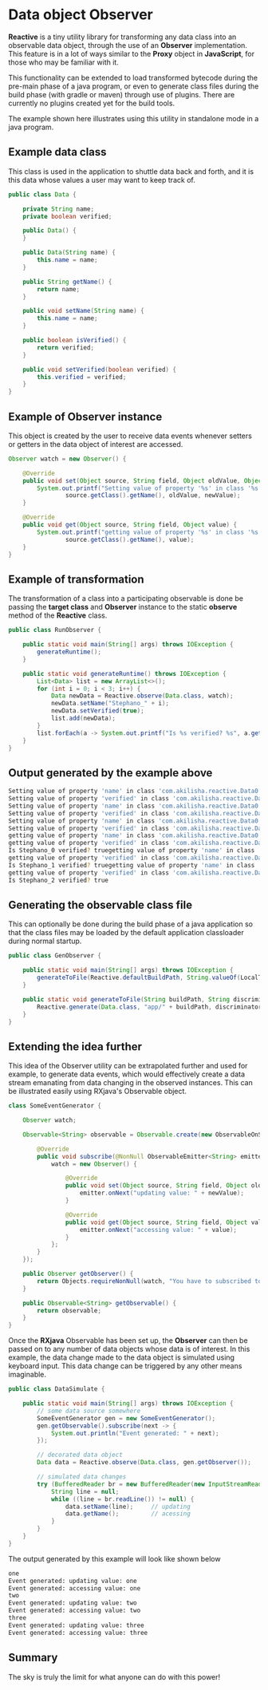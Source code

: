 # Data object Observer

__Reactive__ is a tiny utility library for transforming any data class into an observable data object, through the use of an __Observer__ implementation. This feature is in a lot of ways similar to the __Proxy__ object in __JavaScript__, for those who may be familiar with it.

This functionality can be extended to load transformed bytecode during the pre-main phase of a java program, or even to generate class files during the build phase (with gradle or maven) through use of plugins. There are currently no plugins created yet for the build tools.

The example shown here illustrates using this utility in standalone mode in a java program.

## Example data class

This class is used in the application to shuttle data back and forth, and it is this data whose values a user may want to keep track of.

```java
public class Data {

    private String name;
    private boolean verified;

    public Data() {
    }

    public Data(String name) {
        this.name = name;
    }

    public String getName() {
        return name;
    }

    public void setName(String name) {
        this.name = name;
    }

    public boolean isVerified() {
        return verified;
    }

    public void setVerified(boolean verified) {
        this.verified = verified;
    }
}
```

## Example of Observer instance

This object is created by the user to receive data events whenever setters or getters in the data object of interest are accessed.

```java
Observer watch = new Observer() {

    @Override
    public void set(Object source, String field, Object oldValue, Object newValue) {
        System.out.printf("Setting value of property '%s' in class '%s' from %s to %s\n", field,
                source.getClass().getName(), oldValue, newValue);
    }

    @Override
    public void get(Object source, String field, Object value) {
        System.out.printf("getting value of property '%s' in class '%s' with value %s\n", field,
                source.getClass().getName(), value);
    }
}
```

## Example of transformation 

The transformation of a class into a participating observable is done be passing the __target class__ and __Observer__ instance to the static __observe__ method of the __Reactive__ class.

```java
public class RunObserver {

    public static void main(String[] args) throws IOException {
        generateRuntime();
    }

    public static void generateRuntime() throws IOException {
        List<Data> list = new ArrayList<>();
        for (int i = 0; i < 3; i++) {
            Data newData = Reactive.observe(Data.class, watch);
            newData.setName("Stephano_" + i);
            newData.setVerified(true);
            list.add(newData);
        }
        list.forEach(a -> System.out.printf("Is %s verified? %s", a.getName(), a.isVerified()));
    }
}
```

## Output generated by the example above

```bash
Setting value of property 'name' in class 'com.akilisha.reactive.Data0' from null to Stephano_0
Setting value of property 'verified' in class 'com.akilisha.reactive.Data0' from false to true
Setting value of property 'name' in class 'com.akilisha.reactive.Data0' from null to Stephano_1
Setting value of property 'verified' in class 'com.akilisha.reactive.Data0' from false to true
Setting value of property 'name' in class 'com.akilisha.reactive.Data0' from null to Stephano_2
Setting value of property 'verified' in class 'com.akilisha.reactive.Data0' from false to true
getting value of property 'name' in class 'com.akilisha.reactive.Data0' with value Stephano_0
getting value of property 'verified' in class 'com.akilisha.reactive.Data0' with value true
Is Stephano_0 verified? truegetting value of property 'name' in class 'com.akilisha.reactive.Data0' with value Stephano_1
getting value of property 'verified' in class 'com.akilisha.reactive.Data0' with value true
Is Stephano_1 verified? truegetting value of property 'name' in class 'com.akilisha.reactive.Data0' with value Stephano_2
getting value of property 'verified' in class 'com.akilisha.reactive.Data0' with value true
Is Stephano_2 verified? true
```

## Generating the observable class file

This can optionally be done during the build phase of a java application so that the class files may be loaded by the default application classloader during normal startup.

```java
public class GenObserver {

    public static void main(String[] args) throws IOException {
        generateToFile(Reactive.defaultBuildPath, String.valueOf(LocalTime.now().getSecond()));
    }

    public static void generateToFile(String buildPath, String discriminator) {
        Reactive.generate(Data.class, "app/" + buildPath, discriminator);
    }
}
```

## Extending the idea further 

This idea of the Observer utility can be extrapolated further and used for example, to generate data events, which would effectively create a data stream emanating from data changing in the observed instances. This can be illustrated easily using RXjava's Observable object.

```java 
class SomeEventGenerator {

    Observer watch;

    Observable<String> observable = Observable.create(new ObservableOnSubscribe<String>() {

        @Override
        public void subscribe(@NonNull ObservableEmitter<String> emitter) throws Throwable {
            watch = new Observer() {

                @Override
                public void set(Object source, String field, Object oldValue, Object newValue) {
                    emitter.onNext("updating value: " + newValue);
                }

                @Override
                public void get(Object source, String field, Object value) {
                    emitter.onNext("accessing value: " + value);
                }
            };
        }
    });

    public Observer getObserver() {
        return Objects.requireNonNull(watch, "You have to subscribed to Observable first before this step");
    }

    public Observable<String> getObservable() {
        return observable;
    }
}
```

Once the __RXjava__ Observable has been set up, the __Observer__ can then be passed on to any number of data objects whose data is of interest. In this example, the data change made to the data object is simulated using keyboard input. This data change can be triggered by any other means imaginable.

```java
public class DataSimulate {

    public static void main(String[] args) throws IOException {
        // some data source somewhere
        SomeEventGenerator gen = new SomeEventGenerator();
        gen.getObservable().subscribe(next -> {
            System.out.println("Event generated: " + next);
        });

        // decorated data object
        Data data = Reactive.observe(Data.class, gen.getObserver());

        // simulated data changes
        try (BufferedReader br = new BufferedReader(new InputStreamReader(System.in))) {
            String line = null;
            while ((line = br.readLine()) != null) {
                data.setName(line);     // updating
                data.getName();         // acessing
            }
        }
    }
}
```

The output generated by this example will look like shown below

```bash
one
Event generated: updating value: one
Event generated: accessing value: one
two
Event generated: updating value: two
Event generated: accessing value: two
three
Event generated: updating value: three
Event generated: accessing value: three
```

## Summary 

The sky is truly the limit for what anyone can do with this power!
